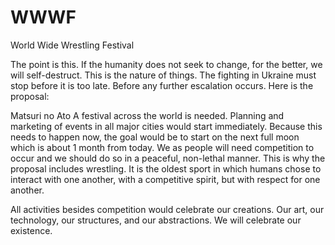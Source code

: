 # WWWF
World Wide Wrestling Festival

The point is this.  If the humanity does not seek to change, for the better, we will self-destruct.  This is the nature of things.  The fighting in Ukraine must stop before it is too late.  Before any further escalation occurs.  Here is the proposal:

Matsuri no Ato
A festival across the world is needed.  Planning and marketing of events in all major cities would start immediately.  Because this needs to happen now, the goal would be to start on the next full moon which is about 1 month from today.  We as people will need competition to occur and we should do so in a peaceful, non-lethal manner.  This is why the proposal includes wrestling.  It is the oldest sport in which humans chose to interact with one another, with a competitive spirit, but with respect for one another.

All activities besides competition would celebrate our creations. Our art, our technology, our structures, and our abstractions.  We will celebrate our existence.  


